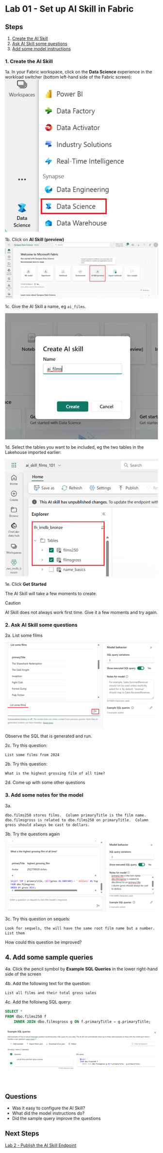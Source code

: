 # Lab 01 - Set up AI Skill in Fabric

## Steps
1. [Create the AI Skill](#1-create-the-ai-skill)
2. [Ask AI Skill some questions](#2-ask-ai-skill-some-questions)
3. [Add some model instructions](#3-add-some-model-instructions)

### 1. Create the AI Skill
1a. In your Fabric workspace, click on the **Data Science** experience in the workload switcher (bottom left-hand side of the Fabric screen):
![Data Science Experience](/labs/lab01/images/datascienceexperience.png)

1b.  Click on **AI Skill (preview)**  
![AI Skill](/labs/lab01/images/aiskill.png)

1c. Give the AI Skill a name, eg `ai_films`.

![AI Skill Name](/labs/lab01/images/aiskillname.png)

1d. Select the tables you want to be included, eg the two tables in the Lakehouse imported earlier:

![Select Tables](/images/aiskillselecttables.png)

1e. Click **Get Started**

The AI Skill will take a few moments to create.

> [!CAUTION]
> AI Skill does not always work first time.  Give it a few moments and try again.

### 2. Ask AI Skill some questions
2a.  List some films 

![List some films](/images/listsomefilms.png)

Observe the SQL that is generated and run.

2c.  Try this question:
```
List some films from 2024  
```

2b.  Try this question:
```
What is the highest grossing film of all time?
```  

2d. Come up with some other questions  

### 3. Add some notes for the model
3a.
```
dbo.films250 stores films.  Column primaryTitle is the film name.  dbo.filmsgross is related to dbo.films250 on primaryTitle.  Column gross should always be cast to dollars.

```
3b. Try the questions again  

![Answers with model notes](/images/notesandcasting.png)

3c. Try this question on sequels:

```
Look for sequels, the will have the same root film name but a number. List them
```

How could this question be improved?

## 4. Add some sample queries
4a. Click the pencil symbol by **Example SQL Queries** in the lower right-hand side of the screen

4b. Add the following text for the question:
```
List all films and their total gross sales
```

4c. Add the folloiwng SQL query:
```sql
SELECT *
FROM dbo.films250 f
	INNER JOIN dbo.filmsgross g ON f.primaryTitle = g.primaryTitle;

```

![Example SQL Queries](/images/examplesqlqueries.png)

## Questions
- Was it easy to configure the AI Skill?
- What did the model instructions do?
- Did the sample query improve the questions

## Next Steps
[Lab 2 - Publish the AI Skill Endpoint](/labs/lab02/lab02.md)